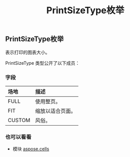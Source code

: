 ﻿---
title: PrintSizeType枚举
second_title: Aspose.Cells for Python via .NET API 参考资料
description:
type: docs
weight: 2400
url: /zh/python-net/aspose.cells/printsizetype/
is_root: false
---
##  PrintSizeType枚举
表示打印的图表大小。



PrintSizeType 类型公开了以下成员：

### 字段
|场地|描述|
| :- | :- |
| FULL |使用整页。|
| FIT |缩放以适合页面。|
| CUSTOM |风俗。|



### 也可以看看
* 模块 [aspose.cells](..)
